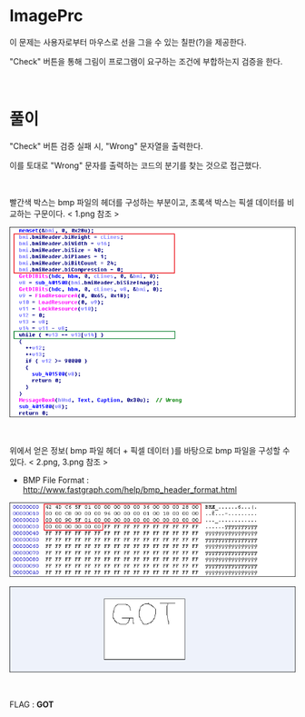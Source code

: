 
# ImagePrc

이 문제는 사용자로부터 마우스로 선을 그을 수 있는 칠판(?)을 제공한다.

"Check" 버튼을 통해 그림이 프로그램이 요구하는 조건에 부합하는지 검증을 한다. 

&nbsp;

# 풀이 

"Check" 버튼 검증 실패 시, "Wrong" 문자열을 출력한다. 

이를 토대로 "Wrong" 문자를 출력하는 코드의 분기를 찾는 것으로 접근했다.

&nbsp;

빨간색 박스는 bmp 파일의 헤더를 구성하는 부분이고, 초록색 박스는 픽셀 데이터를 비교하는 구문이다. < 1.png 참조 >


![텍스트](1.png)

&nbsp;

위에서 얻은 정보( bmp 파일 헤더 + 픽셀 데이터 )를 바탕으로 bmp 파일을 구성할 수 있다. < 2.png, 3.png 참조 >

* BMP File Format : http://www.fastgraph.com/help/bmp_header_format.html

![텍스트](2.png)

![텍스트](3.png)

&nbsp;

FLAG : **GOT**